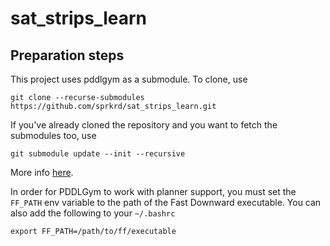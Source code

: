 # sat_strips_learn


## Preparation steps

This project uses pddlgym as a submodule. To clone, use

```
git clone --recurse-submodules https://github.com/sprkrd/sat_strips_learn.git
```

If you've already cloned the repository and you want to fetch the submodules
too, use

```
git submodule update --init --recursive
```

More info [here](https://git-scm.com/book/en/v2/Git-Tools-Submodules).

In order for PDDLGym to work with planner support, you must set the
`FF_PATH` env variable to the path of the Fast Downward executable.
You can also add the following to your `~/.bashrc`

```
export FF_PATH=/path/to/ff/executable
```

